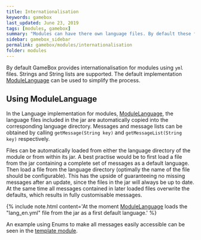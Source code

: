 ```yaml
---
title: Internationalisation
keywords: gamebox
last_updated: June 23, 2019
tags: [modules, gamebox]
summary: "Modules can have there own language files. By default these files should be in a subfolder of the GameBox language directory."
sidebar: gamebox_sidebar
permalink: gamebox/modules/internationalisation
folder: modules
---
```


By default GameBox provides internationalisation for modules using `yml` files. Strings and String lists are supported. The default implementation [ModuleLanguage] can be used to simplify the process. 

## Using ModuleLanguage

In the Language implementation for modules, [ModuleLanguage], the language files included in the jar are automatically copied into the corresponding language directory. Messages and message lists can be obtained by calling `getMessage(String key)` and `getMessageList(String key)` respectively.

Files can be automatically loaded from either the language directory of the module or from within its jar. A best practise would be to first load a file from the jar containing a complete set of messages as a default language. Then load a file from the language directory (optimally the name of the file should be configurable). This has the upside of guaranteeing no missing messages after an update, since the files in the jar will always be up to date. At the same time all messages contained in later loaded files overwrite the defaults, which results in fully customisable messages.

{% include note.html content='At the moment [ModuleLanguage] loads the "lang_en.yml" file from the jar as a first default language.' %}

An example using Enums to make all messages easily accessible can be seen in the [template module](https://github.com/hygames/gamebox-module-template/blob/master/src/main/java/co/hygames/gamebox/modules/template/TemplateLanguage.java).

[ModuleLanguage]: https://github.com/hygames/gamebox/blob/master/src/main/java/co/hygames/gamebox/language/ModuleLanguage.java
